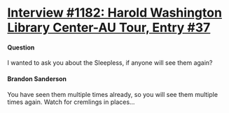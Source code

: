 # [Interview #1182: Harold Washington Library Center-AU Tour, Entry #37](https://www.theoryland.com/intvmain.php?i=1182#37)

#### Question

I wanted to ask you about the Sleepless, if anyone will see them again?

#### Brandon Sanderson

You have seen them multiple times already, so you will see them multiple times again. Watch for cremlings in places…

